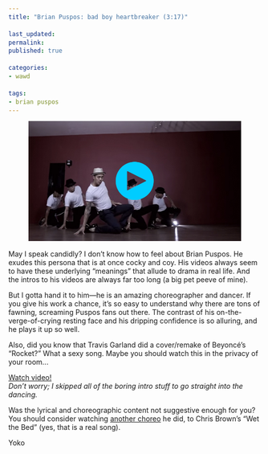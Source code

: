 ```yaml
---
title: "Brian Puspos: bad boy heartbreaker (3:17)"

last_updated: 
permalink: 
published: true

categories:
- wawd

tags:
- brian puspos
---
```



<figure>
	<a href="http://www.youtube.com/watch?v=tVL1viN4O-c"><img src="/assets/images/2014-06-04-brian-puspos-rocket.jpg" alt="Brian and his boys sliding across the floor" /></a>
</figure>

May I speak candidly? I don’t know how to feel about Brian Puspos. He exudes this persona that is at once cocky and coy. His videos always seem to have these underlying “meanings” that allude to drama in real life. And the intros to his videos are always far too long (a big pet peeve of mine).

But I gotta hand it to him—he is an amazing choreographer and dancer. If you give his work a chance, it’s so easy to understand why there are tons of fawning, screaming Puspos fans out there. The contrast of his on-the-verge-of-crying resting face and his dripping confidence is so alluring, and he plays it up so well.

Also, did you know that Travis Garland did a cover/remake of Beyoncé’s “Rocket?” What a sexy song. Maybe you should watch this in the privacy of your room...

[Watch video!](http://youtu.be/WTb6Oh-yznA?t=33s)  
*Don’t worry; I skipped all of the boring intro stuff to go straight into the dancing.*

Was the lyrical and choreographic content not suggestive enough for you? You should consider watching [another choreo](http://youtu.be/abpwVRp6u3Q) he did, to Chris Brown’s “Wet the Bed” (yes, that is a real song).

Yoko